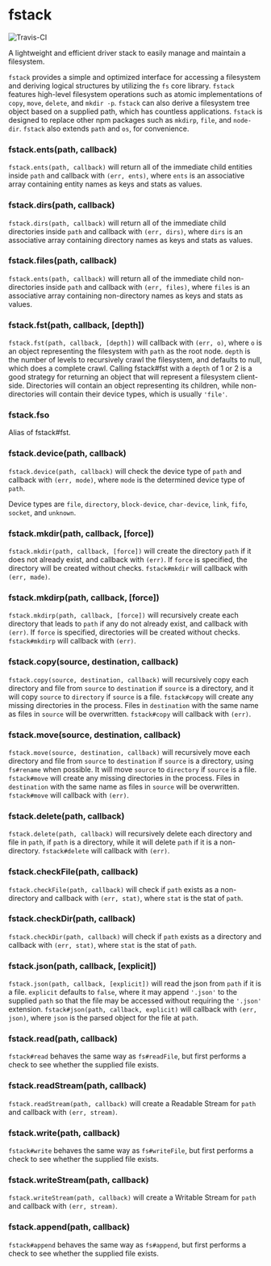 fstack
======

![Travis-CI](https://travis-ci.org/chronize/fstack.svg?branch=master)

A lightweight and efficient driver stack to easily manage and maintain a filesystem.

`fstack` provides a simple and optimized interface for accessing a filesystem and deriving logical structures by utilizing the `fs` core library. `fstack` features high-level filesystem operations such as atomic implementations of `copy`, `move`, `delete`, and `mkdir -p`. `fstack` can also derive a filesystem tree object based on a supplied path, which has countless applications. `fstack`  is designed to replace other npm packages such as `mkdirp`, `file`, and `node-dir`. `fstack` also extends `path` and `os`, for convenience.


### fstack.ents(path, callback)
`fstack.ents(path, callback)` will return all of the immediate child entities inside `path` and callback with `(err, ents)`, where `ents` is an associative array containing entity names as keys and stats as values.


### fstack.dirs(path, callback)
`fstack.dirs(path, callback)` will return all of the immediate child directories inside `path` and callback with `(err, dirs)`, where `dirs` is an associative array containing directory names as keys and stats as values.


### fstack.files(path, callback)
`fstack.ents(path, callback)` will return all of the immediate child non-directories inside `path` and callback with `(err, files)`, where `files` is an associative array containing non-directory names as keys and stats as values.


### fstack.fst(path, callback, [depth])
`fstack.fst(path, callback, [depth])` will callback with `(err, o)`, where `o` is an object representing the filesystem with `path` as the root node. `depth` is the number of levels to recursively crawl the filesystem, and defaults to null, which does a complete crawl. Calling fstack#fst with a `depth` of 1 or 2 is a good strategy for returning an object that will represent a filesystem client-side. Directories will contain an object representing its children, while non-directories will contain their device types, which is usually `'file'`.


### fstack.fso
Alias of fstack#fst.


### fstack.device(path, callback)
`fstack.device(path, callback)` will check the device type of `path` and callback with `(err, mode)`, where `mode` is the determined device type of `path`.

Device types are `file`, `directory`, `block-device`, `char-device`, `link`, `fifo`, `socket`, and `unknown`.


### fstack.mkdir(path, callback, [force])
`fstack.mkdir(path, callback, [force])` will create the directory `path` if it does not already exist, and callback with `(err)`. If `force` is specified, the directory will be created without checks. `fstack#mkdir` will callback with `(err, made)`.


### fstack.mkdirp(path, callback, [force])
`fstack.mkdirp(path, callback, [force])` will recursively create each directory that leads to `path` if any do not already exist, and callback with `(err)`. If `force` is specified, directories will be created without checks. `fstack#mkdirp` will callback with `(err)`.


### fstack.copy(source, destination, callback)
`fstack.copy(source, destination, callback)` will recursively copy each directory and file from `source` to `destination` if `source` is a directory, and it will copy `source` to `directory` if `source` is a file. `fstack#copy` will create any missing directories in the process. Files in `destination` with the same name as files in `source` will be overwritten. `fstack#copy` will callback with `(err)`.


### fstack.move(source, destination, callback)
`fstack.move(source, destination, callback)` will recursively move each directory and file from `source` to `destination` if `source` is a directory, using `fs#rename` when possible. It will move `source` to `directory` if `source` is a file. `fstack#move` will create any missing directories in the process. Files in `destination` with the same name as files in `source` will be overwritten. `fstack#move` will callback with `(err)`.


### fstack.delete(path, callback)
`fstack.delete(path, callback)` will recursively delete each directory and file in `path`, if `path` is a directory, while it will delete `path` if it is a non-directory. `fstack#delete` will callback with `(err)`.


### fstack.checkFile(path, callback)
`fstack.checkFile(path, callback)` will check if `path` exists as a non-directory and callback with `(err, stat)`, where `stat` is the stat of `path`.


### fstack.checkDir(path, callback)
`fstack.checkDir(path, callback)` will check if `path` exists as a directory and callback with `(err, stat)`, where `stat` is the stat of `path`.


### fstack.json(path, callback, [explicit])
`fstack.json(path, callback, [explicit])` will read the json from `path` if it is a file. `explicit` defaults to `false`, where it may append `'.json'` to the supplied `path` so that the file may be accessed without requiring the `'.json'` extension. `fstack#json(path, callback, explicit)` will callback with `(err, json)`, where `json` is the parsed object for the file at `path`.


### fstack.read(path, callback)
`fstack#read` behaves the same way as `fs#readFile`, but first performs a check to see whether the supplied file exists.


### fstack.readStream(path, callback)
`fstack.readStream(path, callback)` will create a Readable Stream for `path` and callback with `(err, stream)`.


### fstack.write(path, callback)
`fstack#write` behaves the same way as `fs#writeFile`, but first performs a check to see whether the supplied file exists.


### fstack.writeStream(path, callback)
`fstack.writeStream(path, callback)` will create a Writable Stream for `path` and callback with `(err, stream)`.


### fstack.append(path, callback)
`fstack#append` behaves the same way as `fs#append`, but first performs a check to see whether the supplied file exists.
